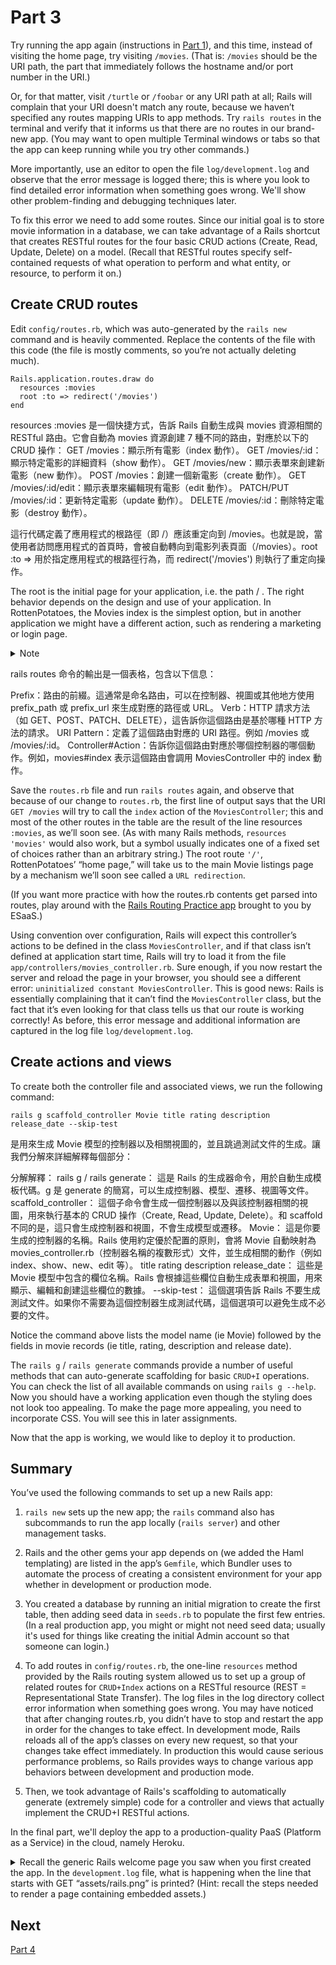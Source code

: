 # Part 3

Try running the app again (instructions in [Part 1](Part1.md)), and this time, instead of visiting the home page, try visiting `/movies`.  (That is: `/movies` should be the URI path, the part that immediately follows the hostname and/or port number in the URI.)

Or, for that matter, visit `/turtle` or `/foobar` or any URI path at all; Rails will complain that your URI doesn't match any route, because we haven’t specified any routes mapping URIs to app methods. Try `rails routes` in the terminal and verify that it informs us that there are no routes in our brand-new app. (You may want to open multiple Terminal windows or tabs so that the app can keep running while you try other commands.)

More importantly, use an editor to open the file `log/development.log` and observe that the error message is logged there; this is where you look to find detailed error information when something goes wrong.  We'll show other problem-finding and debugging techniques later.

To fix this error we need to add some routes. Since our initial goal is to store movie information in a database, we can take advantage of a Rails shortcut that creates RESTful routes for the four basic CRUD actions  (Create, Read, Update, Delete) on a model. (Recall that RESTful routes specify self-contained requests of what operation to perform and what entity, or resource, to perform it on.)

## Create CRUD routes

Edit `config/routes.rb`, which was auto-generated by the `rails new` command and is heavily commented. Replace the contents of the file with this code (the file is mostly comments, so you’re not actually deleting much).
```
Rails.application.routes.draw do
  resources :movies
  root :to => redirect('/movies')
end
```
resources :movies 是一個快捷方式，告訴 Rails 自動生成與 movies 資源相關的 RESTful 路由。它會自動為 movies 資源創建 7 種不同的路由，對應於以下的 CRUD 操作：
GET /movies：顯示所有電影（index 動作）。
GET /movies/:id：顯示特定電影的詳細資料（show 動作）。
GET /movies/new：顯示表單來創建新電影（new 動作）。
POST /movies：創建一個新電影（create 動作）。
GET /movies/:id/edit：顯示表單來編輯現有電影（edit 動作）。
PATCH/PUT /movies/:id：更新特定電影（update 動作）。
DELETE /movies/:id：刪除特定電影（destroy 動作）。

這行代碼定義了應用程式的根路徑（即 /）應該重定向到 /movies。也就是說，當使用者訪問應用程式的首頁時，會被自動轉向到電影列表頁面（/movies）。root :to => 用於指定應用程式的根路徑行為，而 redirect('/movies') 則執行了重定向操作。
    

The root is the initial page for your application, i.e. the path / . The right behavior depends on the design and use of your application. In RottenPotatoes, the Movies index is the simplest option, but in another application we might have a different action, such as rendering a marketing or login page.
<details><summary>Note</summary>It is best practice to not render the exact same content in two different routes, e.g. / and /movies. In Rails, you can choose to redirect the root URL to the <code>movies#index</code>, or you could write, <code>resources :movies, except: [:index]</code> to prevent /movies from being defined. Try modifying routes.rb then executing <code>rails routes</code> to see what changes!</details>

rails routes 命令的輸出是一個表格，包含以下信息：

Prefix：路由的前綴。這通常是命名路由，可以在控制器、視圖或其他地方使用 prefix_path 或 prefix_url 來生成對應的路徑或 URL。
Verb：HTTP 請求方法（如 GET、POST、PATCH、DELETE），這告訴你這個路由是基於哪種 HTTP 方法的請求。
URI Pattern：定義了這個路由對應的 URI 路徑。例如 /movies 或 /movies/:id。
Controller#Action：告訴你這個路由對應於哪個控制器的哪個動作。例如，movies#index 表示這個路由會調用 MoviesController 中的 index 動作。

Save the `routes.rb` file and run `rails routes` again, and observe that because of our change to `routes.rb`, the first line of output says that the URI `GET /movies` will try to call the `index` action of the `MoviesController`; this and most of the other routes in the table are the result of the line resources `:movies`, as we’ll soon see.  (As with many Rails methods, `resources 'movies'` would also work, but a symbol usually indicates one of a fixed set of choices rather than an arbitrary string.) The root route `'/'`, RottenPotatoes’ “home page,” will take us to the main Movie listings page by a mechanism we’ll soon see called a `URL redirection`.

(If you want more practice with how the routes.rb contents get parsed into routes, play around with the [Rails Routing Practice app](https://rails-routing-practice.herokuapp.com/) brought to you by ESaaS.)



Using convention over configuration, Rails will expect this controller’s actions to be defined in the class `MoviesController`, and if that class isn’t defined at application start time, Rails will try to load it from the file `app/controllers/movies_controller.rb`. Sure enough, if you now restart the server and reload the page in your browser, you should see a different error: `uninitialized constant MoviesController`. This is good news: Rails is essentially complaining that it can’t find the `MoviesController` class, but the fact that it’s even looking for that class tells us that our route is working correctly! As before, this error message and additional information are captured in the log file `log/development.log`.

## Create actions and views

To create both the controller file and associated views, we run the following command:
```
rails g scaffold_controller Movie title rating description release_date --skip-test
```
是用來生成 Movie 模型的控制器以及相關視圖的，並且跳過測試文件的生成。讓我們分解來詳細解釋每個部分：

分解解釋：
rails g / rails generate：
這是 Rails 的生成器命令，用於自動生成模板代碼。g 是 generate 的簡寫，可以生成控制器、模型、遷移、視圖等文件。
scaffold_controller：
這個子命令會生成一個控制器以及與該控制器相關的視圖，用來執行基本的 CRUD 操作（Create, Read, Update, Delete）。和 scaffold 不同的是，這只會生成控制器和視圖，不會生成模型或遷移。
Movie：
這是你要生成的控制器的名稱。Rails 使用約定優於配置的原則，會將 Movie 自動映射為 movies_controller.rb（控制器名稱的複數形式）文件，並生成相關的動作（例如 index、show、new、edit 等）。
title rating description release_date：
這些是 Movie 模型中包含的欄位名稱。Rails 會根據這些欄位自動生成表單和視圖，用來顯示、編輯和創建這些欄位的數據。
--skip-test：
這個選項告訴 Rails 不要生成測試文件。如果你不需要為這個控制器生成測試代碼，這個選項可以避免生成不必要的文件。

Notice the command above lists the model name (ie Movie) followed by the fields in movie records (ie title, rating, description and release date).

The `rails g` / `rails generate` commands provide a number of useful methods that can auto-generate scaffolding for basic `CRUD+I` operations. You can check the list of all available commands on using `rails g --help`. Now you should have a working application even though the styling does not look too appealing. To make the page more appealing, you need to incorporate CSS. You will see this in later assignments.


Now that the app is working, we would like to deploy it to production.

## Summary

You’ve used the following commands to set up a new Rails app:

1. `rails new` sets up the new app; the `rails` command also has subcommands to run the app locally (`rails server`) and other management tasks.

2. Rails and the other gems your app depends on (we added the Haml templating) are listed in the app’s `Gemfile`, which Bundler uses to automate the process of creating a consistent environment for your app whether in development or production mode.

3. You created a database by running an initial migration to create the first table, then adding seed data in `seeds.rb` to populate the first few entries.  (In a real production app, you might or might not need seed data; usually it's used for things like creating the initial Admin account so that someone can login.)

4. To add routes in `config/routes.rb`, the one-line `resources` method provided by the Rails routing system allowed us to set up a group of related routes for `CRUD+Index` actions on a RESTful resource (REST = Representational State Transfer). The log files in the log directory collect error information when something goes wrong. You may have noticed that after changing routes.rb, you didn’t have to stop and restart the app in order for the changes to take effect.  In development mode, Rails reloads all of the app’s classes on every new request, so that your changes take effect immediately.  In production this would cause serious performance problems, so Rails provides ways to change various app behaviors between development and production mode.

5. Then, we took advantage of Rails's scaffolding to automatically generate (extremely simple) code for a controller and views that actually implement the CRUD+I RESTful actions.

In the final part, we'll deploy the app to a production-quality PaaS (Platform as a Service) in the cloud, namely Heroku.

<details>
    <summary>
        Recall the generic Rails welcome page you saw when you first created the app. In the <code>development.log</code> file, what is happening when the line that starts with GET “assets/rails.png” is printed? (Hint: recall the steps needed to render a page containing embedded assets.)
    </summary>
    <blockquote>
        The browser is requesting the embedded image of the Rails logo for the welcome page.
    </blockquote>
</details>

## Next
[Part 4](Part4.md)
